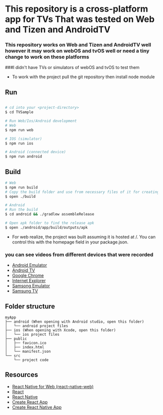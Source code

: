 # This repository is a cross-platform app for TVs That was tested on Web and Tizen and AndroidTV




### This repository works on Web and Tizen and AndroidTV well however it may work on webOS and tvOS well or need a tiny change to work on these platforms 
###I didn't have TVs or simulators of webOS and tvOS to test them

- To work with the project pull the git repository then install node module
## Run

```sh

# cd into your <project-directory>
$ cd TVSample

# Run Web/Ios/Android development
# Web
$ npm run web

# IOS (simulator)
$ npm run ios

# Android (connected device)
$ npm run android

```
## Build

```sh
# Web
$ npm run build
# Copy the build folder and use from necessary files of it for creating Web or Tizen or webOS app
$ open ./build

# Android 
# Run the build
$ cd android && ./gradlew assembleRelease

# Open apk folder to find the release apk
$ open ./android/app/build/outputs/apk
```

- For web realize, the project was built assuming it is hosted at /.
  You can control this with the homepage field in your package.json.
### you can see videos from different devices that were recorded

- [Android Emulator](https://www.youtube.com/watch?v=00TxDGdiy4w)
- [Android TV](https://www.youtube.com/watch?v=GzY0k2qKgH0)
- [Google Chrome](https://www.youtube.com/watch?v=t06LEsJbn-s)
- [Internet Explorer](https://www.youtube.com/watch?v=90KrLfG3ZP4)
- [Samsong Emulator](https://www.youtube.com/watch?v=cjrksmcYTrU)
- [Samsung TV](https://www.youtube.com/watch?v=qqyAhi2IV-0)





## Folder structure

```
myApp
├── android (When opening with Android studio, open this folder)
│   └── android project files
├── ios (When opening with Xcode, open this folder)
│   └── ios project files
├── public
│   ├── favicon.ico
│   ├── index.html
│   └── manifest.json
└── src
    └── project code
```

## Resources

- [React Native for Web (react-native-web)](https://github.com/necolas/react-native-web)
- [React](https://reactjs.org/)
- [React Native](http://facebook.github.io/react-native/)
- [Create React App](https://github.com/facebook/create-react-app)
- [Create React Native App](https://github.com/react-community/create-react-native-app)
